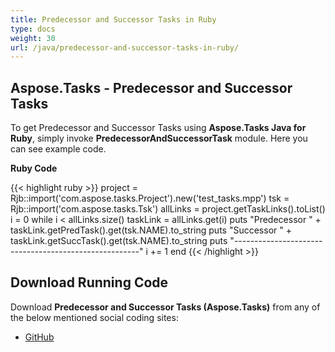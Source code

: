 ```yaml
---
title: Predecessor and Successor Tasks in Ruby
type: docs
weight: 30
url: /java/predecessor-and-successor-tasks-in-ruby/
---
```


## **Aspose.Tasks - Predecessor and Successor Tasks**
To get Predecessor and Successor Tasks using **Aspose.Tasks Java for Ruby**, simply invoke **PredecessorAndSuccessorTask** module. Here you can see example code.

**Ruby Code**

{{< highlight ruby >}}
project = Rjb::import('com.aspose.tasks.Project').new('test_tasks.mpp')
tsk = Rjb::import('com.aspose.tasks.Tsk')
allLinks = project.getTaskLinks().toList()
i = 0
while i < allLinks.size()
  taskLink = allLinks.get(i)
  puts "Predecessor " + taskLink.getPredTask().get(tsk.NAME).to_string
  puts "Successor " + taskLink.getSuccTask().get(tsk.NAME).to_string
  puts "------------------------------------------------------"
  i += 1
end
{{< /highlight >}}

## **Download Running Code**
Download **Predecessor and Successor Tasks (Aspose.Tasks)** from any of the below mentioned social coding sites:

- [GitHub](https://github.com/aspose-tasks/Aspose.Tasks-for-Java/blob/master/Plugins/Aspose_Tasks_Java_for_Ruby/lib/asposetasksjava/TaskLinks/predecessorandsuccessortask.rb)
